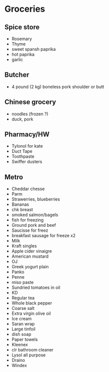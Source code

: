 # Groceries

## Spice store

- Rosemary
- Thyme
- sweet spansh paprika
- hot paprika
- garlic

## Butcher

- 4 pound (2 kg) boneless pork shoulder or butt

## Chinese grocery

- noodles (frozen ?)
- duck, pork

## Pharmacy/HW

- Tylonol for kate
- Duct Tape
- Toothpaste
- Swiffer dusters

## Metro

- Cheddar chesse
- Parm
- Strawerries, blueberries
- Bananas
- chk breast
- smoked salmon/bagels
- fish for freezing
- Ground pork and beef
- Saucisse for freez
- breakfast sausage for freeze x2
- Milk
- Kraft singles
- Apple cider vinaigre
- American mustard
- OJ
- Greek yogurt plain
- Panko
- Penne
- miso paste
- Sundried tomatoes in oil
- KD
- Regular tea
- Whole black pepper
- Coarse salt
- Extra virgin olive oil
- Ice cream
- Saran wrap
- Large tinfoil
- dish soap
- Paper towels
- Kleenex
- clr bathroom cleaner
- Lysol all purpose
- Draino
- Windex
